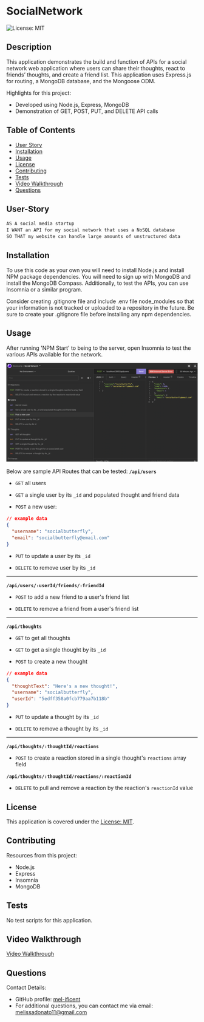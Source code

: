 # SocialNetwork
![License: MIT](https://img.shields.io/badge/License-MIT-yellow.svg)

## Description
This application demonstrates the build and function of APIs for a social network web application where users can share their thoughts, react to friends’ thoughts, and create a friend list. This application uses Express.js for routing, a MongoDB database, and the Mongoose ODM. 

Highlights for this project:
- Developed using Node.js, Express, MongoDB
- Demonstration of GET, POST, PUT, and DELETE API calls 

## Table of Contents
- [User Story](#user-story)
- [Installation](#installation)
- [Usage](#usage)
- [License](#license)
- [Contributing](#contributing)
- [Tests](#tests)
- [Video Walkthrough](#video-walkthrough)
- [Questions](#questions)

## User-Story

```md
AS A social media startup
I WANT an API for my social network that uses a NoSQL database
SO THAT my website can handle large amounts of unstructured data
```
## Installation
To use this code as your own you will need to install Node.js and install NPM package dependencies. You will need to sign up with MongoDB and install the MongoDB Compass.  Additionally, to test the APIs, you can use Insomnia or a similar program.

Consider creating .gitignore file and include .env file node_modules so that your information is not tracked or uploaded to a repository in the future. Be sure to create your .gitignore file before installing any npm dependencies.


## Usage
After running 'NPM Start' to being to the server, open Insomnia to test the various APIs available for the network.

![InsomniaDemo](assets/images/insomnia.jpg)

Below are sample API Routes that can be tested:
**`/api/users`**

* `GET` all users

* `GET` a single user by its `_id` and populated thought and friend data

* `POST` a new user:

```json
// example data
{
  "username": "socialbutterfly",
  "email": "socialbutterfly@email.com"
}
```

* `PUT` to update a user by its `_id`

* `DELETE` to remove user by its `_id`

---

**`/api/users/:userId/friends/:friendId`**

* `POST` to add a new friend to a user's friend list

* `DELETE` to remove a friend from a user's friend list

---

**`/api/thoughts`**

* `GET` to get all thoughts

* `GET` to get a single thought by its `_id`

* `POST` to create a new thought 

```json
// example data
{
  "thoughtText": "Here's a new thought!",
  "username": "socialbutterfly",
  "userId": "5edff358a0fcb779aa7b118b"
}
```

* `PUT` to update a thought by its `_id`

* `DELETE` to remove a thought by its `_id`

---

**`/api/thoughts/:thoughtId/reactions`**

* `POST` to create a reaction stored in a single thought's `reactions` array field

**`/api/thoughts/:thoughtId/reactions/:reactionId`**
* `DELETE` to pull and remove a reaction by the reaction's `reactionId` value


## License
This application is covered under the [License: MIT](https://opensource.org/licenses/MIT).


## Contributing
Resources from this project:
- Node.js
- Express
- Insomnia
- MongoDB


## Tests
No test scripts for this application.


## Video Walkthrough
[Video Walkthrough](https://watch.screencastify.com/v/X2TpFVYr77A1noxnIm53)

## Questions
Contact Details:

- GitHub profile: [mel-ificent](https://github.com/mel-ificent)
- For additional questions, you can contact me via email: melissadonato11@gmail.com